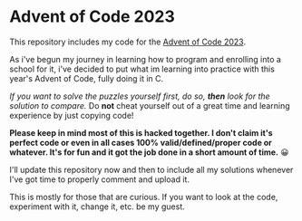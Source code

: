 # Advent of Code 2023

This repository includes my code for the [Advent of Code 2023](https://adventofcode.com/2023/about).

As i've begun my journey in learning how to program and enrolling into a school for it, i've decided
to put what im learning into practice with this year's Advent of Code, fully doing it in C.

*If you want to solve the puzzles yourself first, do so, **then** look for the solution to compare.*
Do **not** cheat yourself out of a great time and learning experience by just copying code!

**Please keep in mind most of this is hacked together.
I don't claim it's perfect code or even in all cases 100% valid/defined/proper code or whatever.
It's for fun and it got the job done in a short amount of time.** 😀

I'll update this repository now and then to include all my solutions whenever I've got time to properly comment and upload it.

This is mostly for those that are curious.
If you want to look at the code, experiment with it, change it, etc. be my guest.
